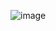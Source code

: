 
![image](https://github.com/PacomKapus/BLOG1/assets/135112690/9f23a264-1f74-4725-a665-69279f5a21cb)



